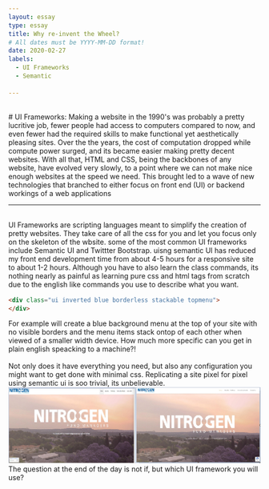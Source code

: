 ```yaml
---
layout: essay
type: essay
title: Why re-invent the Wheel?
# All dates must be YYYY-MM-DD format!
date: 2020-02-27
labels:
  - UI Frameworks
  - Semantic
  
---
```

<br>
# UI Frameworks:
Making a website in the 1990's was probably a pretty lucritive job, fewer people had access to computers compared to now, and even fewer had the required skills to make functional yet aesthetically pleasing
sites. Over the the years, the cost of computation dropped while compute power surged, and its became easier making pretty decent websites. With all that,
HTML and CSS, being the backbones of any website, have evolved very slowly, to a point where we can not make nice enough websites at the speed we need. This brought led to a wave of new technologies that branched to either focus
on front end (UI) or backend workings of a web applications <br>

---
<br>
UI Frameworks are scripting languages meant to simplify the creation of pretty websites. They take care of all the css for you and let you focus only on the skeleton
 of the wbsite. some of the most common UI frameworks include Semantic UI and Twittter Bootstrap. uisng semantic UI has reduced my front end development time from about 
 4-5 hours for a responsive site to about 1-2 hours. Although you have to also learn the class commands, its nothing nearly as painful as learning 
 pure css and html tags from scratch due to the english like commands you use to describe what you want.<br>
 
 ```html
 <div class="ui inverted blue borderless stackable topmenu">
 </div>
 ```
 
 For example will create a blue background menu at the top of your site with no visible borders and the menu items stack ontop of each other when viewed of a smaller 
 width device. How much more specific can you get in plain english speacking to a machine?!<br>
 <br>
 Not only does it have everything you need, but also any configuration you might want to get done with minimal
 css. Replicating a site pixel for pixel using semantic ui is soo trivial, its unbelievable. 
 <img class="ui medium left square floated image" src="../images/Redone.jpg">
<br>
The question at the end of the day is not if, but which UI framework you will use? 

